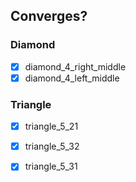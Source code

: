 ## Converges?
### Diamond
* [x] diamond_4_right_middle
* [x] diamond_4_left_middle
### Triangle
* [x] triangle_5_21
* [x] triangle_5_32
* [x] triangle_5_31

